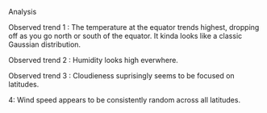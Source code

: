 Analysis 

Observed trend 1 : The temperature at the equator trends highest, dropping off as you go north or south of the equator.
It kinda looks like a classic Gaussian distribution.

Observed trend 2 : Humidity looks high everwhere.

Observed trend 3 : Cloudieness suprisingly seems to be focused on latitudes.

4: Wind speed appears to be consistently random across all latitudes.
